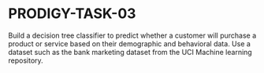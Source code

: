 # PRODIGY-TASK-03
Build a decision tree classifier to predict whether a customer will purchase a product or service based on their demographic and behavioral data. Use a dataset such as the bank marketing dataset from the UCI Machine learning repository.
